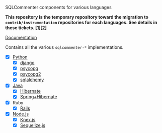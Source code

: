 SQLCommenter components for various languages

**This repository is the temporary repository toward the migration to `contrib/instrumentation` repositories for each languages. See details in these tickets. [[1](https://github.com/open-telemetry/community/issues/783)][[2](https://github.com/open-telemetry/opentelemetry-java-contrib/issues/205)]**

 [Documentation](https://google.github.io/sqlcommenter/)

 Contains all the various `sqlcommenter-*` implementations.

- [X] [Python](python/sqlcommenter-python/README.md)
  - [X] [django](python/sqlcommenter-python/README.md#django)
  - [X] [psycopg](python/sqlcommenter-python/README.md#psycopg)
  - [X] [psycopg2](python/sqlcommenter-python/README.md#psycopg2)
  - [X] [sqlalchemy](python/sqlcommenter-python/README.md#sqlalchemy)
- [X] [Java](java/sqlcommenter-java/README.md)
  - [X] [Hibernate](java/sqlcommenter-java/README.md#hibernate)
  - [X] [Spring+Hibernate](java/sqlcommenter-java/README.md#spring-hibernate)
- [X] Ruby
  - [X] [Rails](ruby/sqlcommenter-ruby/sqlcommenter_rails/README.md)
- [X] [Node.js](nodejs/sqlcommenter-nodejs/README.md)
  - [X] [Knex.js](nodejs/sqlcommenter-nodejs/packages/sqlcommenter-knex/README.md)
  - [X] [Sequelize.js](nodejs/sqlcommenter-nodejs/packages/sqlcommenter-sequelize/README.md)
